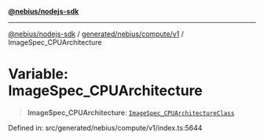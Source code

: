 [**@nebius/nodejs-sdk**](../../../../../README.md)

---

[@nebius/nodejs-sdk](../../../../../README.md) / [generated/nebius/compute/v1](../README.md) / ImageSpec_CPUArchitecture

# Variable: ImageSpec_CPUArchitecture

> **ImageSpec_CPUArchitecture**: [`ImageSpec_CPUArchitectureClass`](../type-aliases/ImageSpec_CPUArchitectureClass.md)

Defined in: src/generated/nebius/compute/v1/index.ts:5644
